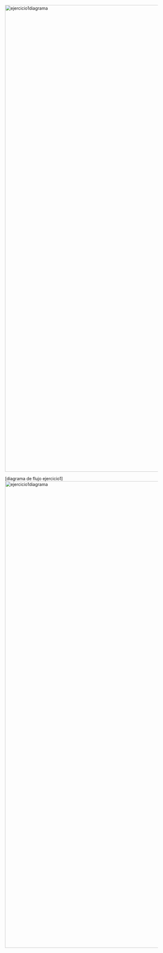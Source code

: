 
<img width="3260" height="1535" alt="ejercicio1diagrama" src="https://github.com/user-attachments/assets/3a5e3abf-064a-4879-8b9a-dd4791369e93" />

[diagrama de flujo ejercicio1]<img width="3260" height="1535" alt="ejercicio1diagrama" src="https://github.com/user-attachments/assets/3a5e3abf-064a-4879-8b9a-dd4791369e93" />
